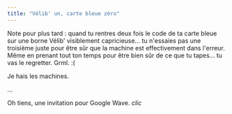 ```yaml
---
title: "Vélib' un, carte bleue zéro"
---
```


Note pour plus tard : quand tu rentres deux fois le code de ta carte bleue sur
une borne Vélib' visiblement capricieuse... tu n'essaies pas une troisième
juste pour être sûr que la machine est effectivement dans l'erreur. Même en
prenant tout ton temps pour être bien sûr de ce que tu tapes... tu vas le
regretter. Grml. :(

Je hais les machines.

...

Oh tiens, une invitation pour Google Wave. *clic*

